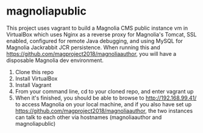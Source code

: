 # magnoliapublic

This project uses vagrant to build a Magnolia CMS public instance vm in VirtualBox which uses Nginx as a reverse proxy for Magnolia's Tomcat, SSL enabled, configured for remote Java debugging, and using MySQL for Magnolia Jackrabbit JCR persistence. When running this and https://github.com/magproject2018/magnoliaauthor, you will have a disposable Magnolia dev environment.

1. Clone this repo
2. Install VirtualBox
3. Install Vagrant
4. From your command line, cd to your cloned repo, and enter
    vagrant up
5. When it's finished, you should be able to browse to http://192.168.99.41/ to access Magnolia on your local machine, and if you also have set up https://github.com/magproject2018/magnoliaauthor, the two instances can talk to each other via hostnames (magnoliaauthor and magnoliapublic)
